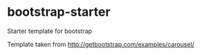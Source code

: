 # bootstrap-starter
Starter template for bootstrap

Template taken from http://getbootstrap.com/examples/carousel/
